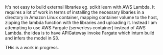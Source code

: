 It's not easy to build external libraries eg. scikit learn with AWS Lambda. It requires a lot of work in terms of installing the necessary 
libaries in a directory in Amazon Linux container, mapping container volume to the host, zipping the lambda function with the libraries and uploading it.
Instead I am attempting to use AWS Fargate (serverless container) instead of AWS Lambda. the idea is to have APIGateway invoke Fargate which 
inturn build and infers the model in S3.

THis is a work in progress.
